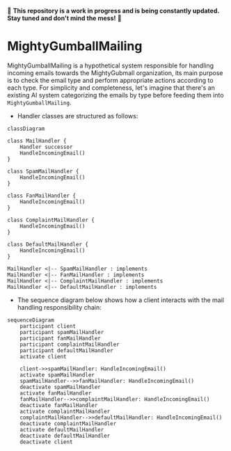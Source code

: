 🚧 **This repository is a work in progress and is being constantly updated. Stay tuned and don't mind the mess!** 🚧

# MightyGumballMailing

MightyGumballMailing is a hypothetical system responsible for handling incoming emails towards the MightyGubmall organization, its main purpose is to check the email type and perform appropriate actions according to each type. For simplicity and completeness, let's imagine that there's an existing AI system categorizing the emails by type before feeding them into `MightyGumballMailing`.

- Handler classes are structured as follows:

```mermaid
classDiagram

class MailHandler {
    Handler successor
    HandleIncomingEmail()
}

class SpamMailHandler {
    HandleIncomingEmail()
}

class FanMailHandler {
    HandleIncomingEmail()
}

class ComplaintMailHandler {
    HandleIncomingEmail()
}

class DefaultMailHandler {
    HandleIncomingEmail()
}

MailHandler <|-- SpamMailHandler : implements
MailHandler <|-- FanMailHandler : implements
MailHandler <|-- ComplaintMailHandler : implements
MailHandler <|-- DefaultMailHandler : implements
```

- The sequence diagram below shows how a client interacts with the mail handling responsibility chain:

```mermaid
sequenceDiagram
    participant client
    participant spamMailHandler
    participant fanMailHandler
    participant complaintMailHandler
    participant defaultMailHandler
    activate client

    client->>spamMailHandler: HandleIncomingEmail()
    activate spamMailHandler
    spamMailHandler-->>fanMailHandler: HandleIncomingEmail()
    deactivate spamMailHandler
    activate fanMailHandler
    fanMailHandler-->>complaintMailHandler: HandleIncomingEmail()
    deactivate fanMailHandler
    activate complaintMailHandler
    complaintMailHandler-->>defaultMailHandler: HandleIncomingEmail()
    deactivate complaintMailHandler
    activate defaultMailHandler
    deactivate defaultMailHandler
    deactivate client
```
